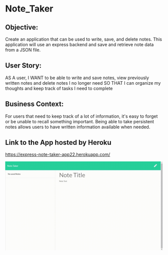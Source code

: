 # Note_Taker

## Objective:
Create an application that can be used to write, save, and delete notes. This application will use an express backend and save and retrieve note data from a JSON file.

## User Story:
AS A user, 
I WANT to be able to write and save notes, view previously written notes and delete notes I no longer need 
SO THAT I can organize my thoughts and keep track of tasks I need to complete

## Business Context:
For users that need to keep track of a lot of information, it's easy to forget or be unable to recall something important. Being able to take persistent notes allows users to have written information available when needed.

## Link to the App hosted by Heroku
https://express-note-taker-app22.herokuapp.com/

![](Note_Taker.gif)
